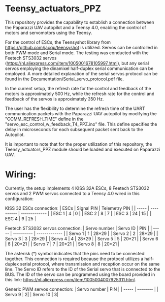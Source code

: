 # Teensy_actuators_PPZ
This repository provides the capability to establish a connection between the Paparazzi UAV autopilot and a Teensy 4.0, enabling the control of motors and servomotors using the Teensy.

For the control of ESCs, the Teensyshot library from https://github.com/jacqu/teensyshot is utilized.
Servos can be controlled in both PWM mode and Serial mode. The testing was conducted with the Feetech STS3032 servos (https://nl.aliexpress.com/item/1005001678105997.html), 
but any serial servos employing the dinamixel half-duplex serial communication can be employed. 
A more detailed explanation of the serial servos protocol can be found in the Documentation/Serial_servo_protocol.pdf file.

In the current setup, the refresh rate for the control and feedback of the motors is approximately 500 Hz, while the refresh rate for the control and feedback of the servos is approximately 350 Hz.

The user has the flexibility to determine the refresh time of the UART communication packets with the Paparazzi UAV autopilot by modifying the "COMM_REFRESH_TIME" define in the 
"servo_esc_control_w_feedback_T4_PPZ.ino" file. This define specifies the delay in microseconds for each subsequent packet sent back to the Autopilot.

It is important to note that for the proper utilization of this repository, the Teensy_actuators_PPZ module should be loaded and executed on Paparazzi UAV.
 
# Wiring:
Currently, the setup implements 4 KISS 32A ESCs, 8 Feetech STS3032 servos and 2 PWM servos connected to a Teensy 4.0 wired in this configuration: 

KISS 32 ESCs connection:
|  ESCs | Signal PIN | Telemetry PIN |
| ----- | ---------- | ------------- |
| ESC 1 | 4 | 0 |
| ESC 2 | 8 | 7 |
| ESC 3 | 24 | 15 |
| ESC 4 | 9 | 25 |

Feetech STS3032 servos connection:
|  Servo number | Servo ID | PIN |
| ----- | ---------- | ------------- |
| Servo 1 | 1 | 28\*29 | 
| Servo 2 | 2 | 28\*29 | 
| Servo 3 | 3 | 28\*29 | 
| Servo 4 | 4 | 28\*29 | 
| Servo 5 | 5 | 20\*21 | 
| Servo 6 | 6 | 20\*21 | 
| Servo 7 | 7 | 20\*21 | 
| Servo 8 | 8 | 20\*21 | 

The asterisk (\*) symbol indicates that the pins need to be connected together. This connection is required because the protocol utilizes a half-duplex serial protocol, 
where transmission and reception occur on the same line.
The Servo ID refers to the ID of the Serial servo that is connected to the BUS. The ID of the servo can be programmed using the board provided in this link: https://nl.aliexpress.com/item/1005004007925311.html.

Generic PWM servos connection: 
|  Servo number | PIN |
| ----- | -------- |
| Servo 9 | 2| 
| Servo 10 | 3| 
